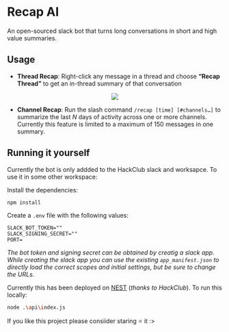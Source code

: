 # Recap AI
An open-sourced slack bot that turns long conversations in short and high value summaries. 


## Usage

- **Thread Recap**: Right-click any message in a thread and choose **“Recap Thread”** to get an in-thread summary of that conversation
<p align="center">
  <img src="https://github.com/user-attachments/assets/aa8e00c3-36d5-4aff-856e-478d4b37b6d5"/>
</p>

- **Channel Recap**: Run the slash command `/recap [time] [#channels…]` to summarize the last _N_ days of activity across one or more channels. Currently this feature is limited to a maximum of 150 messages in one summary.


## Running it yourself
Currently the bot is only addded to the HackClub slack and worksapce. To use it in some other workspace:

Install the dependencies: 

```bash
npm install
```

Create a `.env` file with the following values:

```env
SLACK_BOT_TOKEN=""
SLACK_SIGNING_SECRET=""
PORT=
```
_The bot token and signing secret can be obtained by creatig a slack app. While creating the slack app you can use the existing `app_manifest.json` to directly load the correct scopes and initial settings, but be sure to change the URLs._

Currently this has been deployed on [NEST](https://www.hackclub.app/) (_thanks to HackClub_). To run this locally:

```bash
node .\api\index.js
```

If you like this project please consiider staring ⭐ it :>

